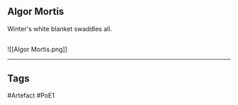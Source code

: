 ## Algor Mortis
Winter's white blanket swaddles all.
##
![[Algor Mortis.png]]

---
## Tags
#Artefact
#PoE1